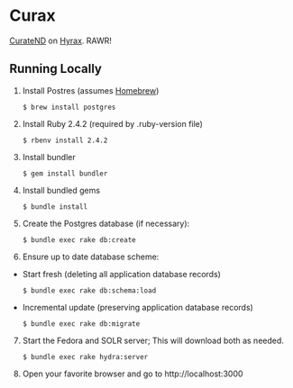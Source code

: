 # Curax

[CurateND](https://curate.nd.edu) on [Hyrax](http://github.com/samvera/hyrax/). RAWR!

## Running Locally

1. Install Postres (assumes [Homebrew](https://brew.sh/))

    ```console
    $ brew install postgres
    ```

2. Install Ruby 2.4.2 (required by .ruby-version file)

    ```console
    $ rbenv install 2.4.2
    ```

3. Install bundler

    ```console
    $ gem install bundler
    ```

4. Install bundled gems

    ```console
    $ bundle install
    ```

5. Create the Postgres database (if necessary):

    ```console
    $ bundle exec rake db:create
    ```

6. Ensure up to date database scheme:

  - Start fresh (deleting all application database records)

    ```console
    $ bundle exec rake db:schema:load
    ```

  - Incremental update (preserving application database records)

    ```console
    $ bundle exec rake db:migrate
    ```

7. Start the Fedora and SOLR server; This will download both as needed.

    ```console
    $ bundle exec rake hydra:server
    ```

8. Open your favorite browser and go to http://localhost:3000
